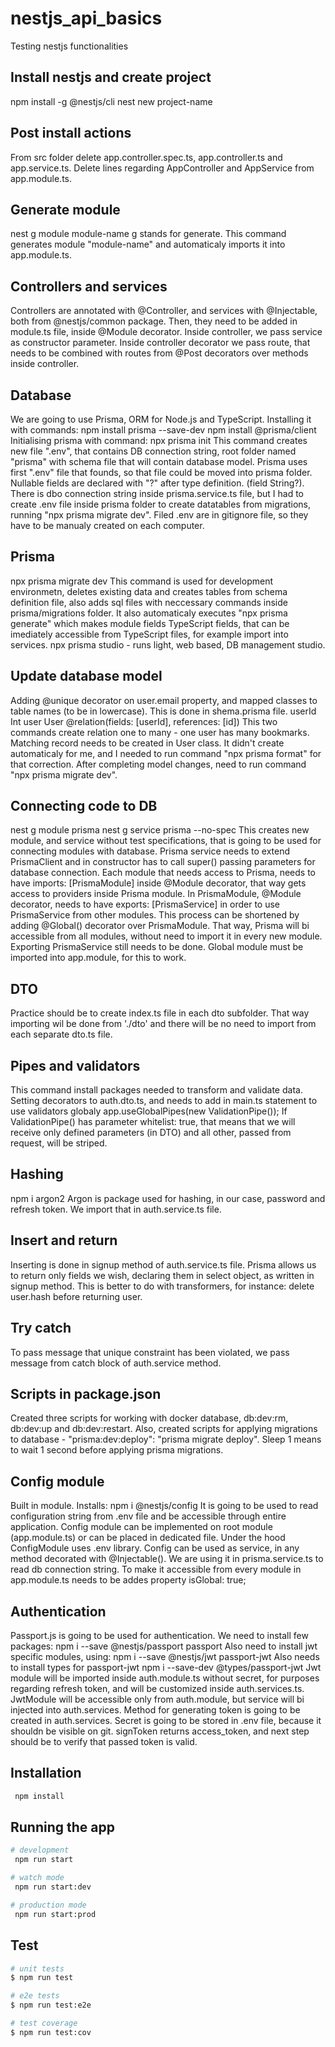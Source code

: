# nestjs_api_basics

Testing nestjs functionalities

## Install nestjs and create project

npm install -g @nestjs/cli
nest new project-name

## Post install actions

From src folder delete app.controller.spec.ts, app.controller.ts and app.service.ts.
Delete lines regarding AppController and AppService from app.module.ts.

## Generate module

nest g module module-name
g stands for generate. This command generates module "module-name" and automaticaly imports it into app.module.ts.

## Controllers and services

Controllers are annotated with @Controller, and services with @Injectable, both from @nestjs/common package. Then, they need to be added in module.ts file, inside @Module decorator.
Inside controller, we pass service as constructor parameter. Inside controller decorator we pass route, that needs to be combined with routes from @Post decorators over methods inside controller.

## Database

We are going to use Prisma, ORM for Node.js and TypeScript. Installing it with commands:
npm install prisma --save-dev
npm install @prisma/client
Initialising prisma with command:
npx prisma init
This command creates new file ".env", that contains DB connection string, root folder named "prisma" with schema file that will contain database model. Prisma uses first ".env" file that founds, so that file could be moved into prisma folder.
Nullable fields are declared with "?" after type definition. (field String?).
There is dbo connection string inside prisma.service.ts file, but I had to create .env file inside prisma folder to create datatables from migrations, running "npx prisma migrate dev". Filed .env are in gitignore file, so they have to be manualy created on each computer.

## Prisma

npx prisma migrate dev
This command is used for development environmetn, deletes existing data and creates tables from schema definition file, also adds sql files with neccessary commands inside prisma/migrations folder. It also automaticaly executes "npx prisma generate" which makes module fields TypeScript fields, that can be imediately accessible from TypeScript files, for example import into services.
npx prisma studio - runs light, web based, DB management studio.

## Update database model

Adding @unique decorator on user.email property, and mapped classes to table names (to be in lowercase). This is done in shema.prisma file.
userId Int
user User @relation(fields: [userId], references: [id])
This two commands create relation one to many - one user has many bookmarks. Matching record needs to be created in User class. It didn't create automaticaly for me, and I needed to run command "npx prisma format" for that correction.
After completing model changes, need to run command "npx prisma migrate dev".

## Connecting code to DB

nest g module prisma
nest g service prisma --no-spec
This creates new module, and service without test specifications, that is going to be used for connecting modules with database.
Prisma service needs to extend PrismaClient and in constructor has to call super() passing parameters for database connection.
Each module that needs access to Prisma, needs to have imports: [PrismaModule] inside @Module decorator, that way gets access to providers inside Prisma module. In PrismaModule, @Module decorator, needs to have exports: [PrismaService] in order to use PrismaService from other modules. This process can be shortened by adding @Global() decorator over PrismaModule. That way, Prisma will bi accessible from all modules, without need to import it in every new module. Exporting PrismaService still needs to be done.
Global module must be imported into app.module, for this to work.

## DTO

Practice should be to create index.ts file in each dto subfolder. That way importing wil be done from './dto' and there will be no need to import from each separate dto.ts file.

## Pipes and validators

This command install packages needed to transform and validate data. Setting decorators to auth.dto.ts, and needs to add in main.ts statement to use validators globaly app.useGlobalPipes(new ValidationPipe()); If ValidationPipe() has parameter whitelist: true, that means that we will receive only defined parameters (in DTO) and all other, passed from request, will be striped.

## Hashing

npm i argon2
Argon is package used for hashing, in our case, password and refresh token. We import that in auth.service.ts file.

## Insert and return

Inserting is done in signup method of auth.service.ts file. Prisma allows us to return only fields we wish, declaring them in select object, as written in signup method. This is better to do with transformers, for instance: delete user.hash before returning user.

## Try catch

To pass message that unique constraint has been violated, we pass message from catch block of auth.service method.

## Scripts in package.json

Created three scripts for working with docker database, db:dev:rm, db:dev:up and db:dev:restart.
Also, created scripts for applying migrations to database - "prisma:dev:deploy": "prisma migrate deploy". Sleep 1 means to wait 1 second before applying prisma migrations.

## Config module

Built in module. Installs: npm i @nestjs/config
It is going to be used to read configuration string from .env file and be accessible through entire application. Config module can be implemented on root module (app.module.ts) or can be placed in dedicated file. Under the hood ConfigModule uses .env library. Config can be used as service, in any method decorated with @Injectable(). We are using it in prisma.service.ts to read db connection string. To make it accessible from every module in app.module.ts needs to be addes property isGlobal: true;

## Authentication

Passport.js is going to be used for authentication. We need to install few packages:
npm i --save @nestjs/passport passport
Also need to install jwt specific modules, using:
npm i --save @nestjs/jwt passport-jwt
Also needs to install types for passport-jwt
npm i --save-dev @types/passport-jwt
Jwt module will be imported inside auth.module.ts without secret, for purposes regarding refresh token, and will be customized inside auth.services.ts. JwtModule will be accessible only from auth.module, but service will bi injected into auth.services.
Method for generating token is going to be created in auth.services. Secret is going to be stored in .env file, because it shouldn be visible on git. signToken returns access_token, and next step should be to verify that passed token is valid.

## Installation

```bash
 npm install
```

## Running the app

```bash
# development
 npm run start

# watch mode
 npm run start:dev

# production mode
 npm run start:prod
```

## Test

```bash
# unit tests
$ npm run test

# e2e tests
$ npm run test:e2e

# test coverage
$ npm run test:cov
```
